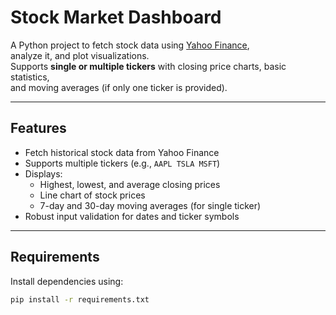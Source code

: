 # Stock Market Dashboard

A Python project to fetch stock data using [Yahoo Finance](https://pypi.org/project/yfinance/),  
analyze it, and plot visualizations.  
Supports **single or multiple tickers** with closing price charts, basic statistics,  
and moving averages (if only one ticker is provided).

---

## Features
- Fetch historical stock data from Yahoo Finance
- Supports multiple tickers (e.g., `AAPL TSLA MSFT`)
- Displays:
  - Highest, lowest, and average closing prices
  - Line chart of stock prices
  - 7-day and 30-day moving averages (for single ticker)
- Robust input validation for dates and ticker symbols

---

## Requirements
Install dependencies using:
```bash
pip install -r requirements.txt
